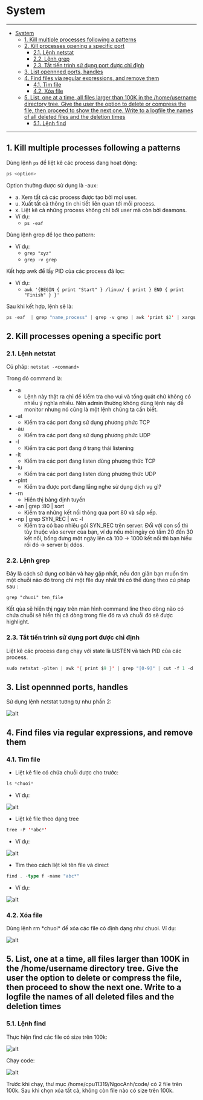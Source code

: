 # System

----

<!-- TOC -->

- [System](#system)
  - [1. Kill multiple processes following a patterns](#1-kill-multiple-processes-following-a-patterns)
  - [2. Kill processes opening a specific port](#2-kill-processes-opening-a-specific-port)
    - [2.1. Lệnh netstat](#21-l%E1%BB%87nh-netstat)
    - [2.2. Lệnh grep](#22-l%E1%BB%87nh-grep)
    - [2.3. Tắt tiến trình sử dụng port được chỉ định](#23-t%E1%BA%AFt-ti%E1%BA%BFn-tr%C3%ACnh-s%E1%BB%AD-d%E1%BB%A5ng-port-%C4%91%C6%B0%E1%BB%A3c-ch%E1%BB%89-%C4%91%E1%BB%8Bnh)
  - [3. List opennned ports, handles](#3-list-opennned-ports-handles)
  - [4. Find files via regular expressions, and remove them](#4-find-files-via-regular-expressions-and-remove-them)
    - [4.1. Tìm file](#41-t%C3%ACm-file)
    - [4.2. Xóa file](#42-x%C3%B3a-file)
  - [5. List, one at a time, all files larger than 100K in the /home/username directory tree. Give the user the option to delete or compress the file, then proceed to show the next one. Write to a logfile the names of all deleted files and the deletion times](#5-list-one-at-a-time-all-files-larger-than-100k-in-the-homeusername-directory-tree-give-the-user-the-option-to-delete-or-compress-the-file-then-proceed-to-show-the-next-one-write-to-a-logfile-the-names-of-all-deleted-files-and-the-deletion-times)
    - [5.1. Lệnh find](#51-l%E1%BB%87nh-find)

<!-- /TOC -->

----

## 1. Kill multiple processes following a patterns

Dùng lệnh `ps` để liệt kê các process đang hoạt động:

```c
ps <option>
```

Option thường được sử dụng là -aux:

* a. Xem tất cả các process được tạo bởi mọi user.
* u. Xuất tất cả thông tin chi tiết liên quan tới mỗi process.
* x. Liệt kê cả những process không chỉ bởi user mà còn bởi deamons.
* Ví dụ:
  * `ps -eaf`

Dùng lệnh grep để lọc theo pattern:

* Ví dụ:
  * `grep "xyz"`
  * `grep -v grep`

Kết hợp awk để lấy PID của các process đã lọc:

* Ví dụ:
  * `awk '{BEGIN { print "Start" } /linux/ { print } END { print "Finish" } }'`

Sau khi kết hợp, lệnh sẽ là:

```scala
ps -eaf  | grep "name_process" | grep -v grep | awk 'print $2' | xargs kill
```

## 2. Kill processes opening a specific port

### 2.1. Lệnh netstat

Cú pháp: `netstat -<command>`

Trong đó command là:

* -a
  * Lệnh này thật ra chỉ để kiểm tra cho vui và tổng quát chứ không có nhiều ý nghĩa nhiều. Nên admin thường không dùng lệnh này để monitor nhưng nó cũng là một lệnh chúng ta cần biết.
* -at
  * Kiểm tra các port đang sử dụng phương phức TCP
* -au
  * Kiểm tra các port đang sử dụng phương phức UDP
* -l
  * Kiểm tra các port đang ở trạng thái listening
* -lt
  * Kiểm tra các port đang listen dùng phương thức TCP
* -lu
  * Kiểm tra các port đang listen dùng phương thức UDP
* -plnt
  * Kiểm tra được port đang lắng nghe sử dụng dịch vụ gì?
* -rn
  * Hiển thị bảng định tuyến
* -an | grep :80 | sort
  * Kiểm tra những kết nối thông qua port 80 và sắp xếp.
* -np | grep SYN_REC | wc -l
  * Kiểm tra có bao nhiêu gói SYN_REC trên server. Đối với con số thì tùy thuộc vào server của bạn, ví dụ nếu mỏi ngày có tầm 20 đến 30 kết nối, bổng dưng một ngày lên cả 100 -> 1000 kết nối thì bạn hiểu rồi đó -> server bị ddos.

### 2.2. Lệnh grep

Đây là cách sử dụng cơ bản và hay gặp nhất, nếu đơn giản bạn muốn tìm một chuỗi nào đó trong chỉ một file duy nhất thì có thể dùng theo cú pháp sau :

`grep "chuoi" ten_file`

Kết qủa sẽ hiển thị ngay trên màn hình command line theo dòng nào có chứa chuỗi sẽ hiển thị cả dòng trong file đó ra và chuỗi đó sẽ được highlight.

### 2.3. Tắt tiến trình sử dụng port được chỉ định

Liệt kê các process đang chạy với state là LISTEN và tách PID của các process.

```scala
sudo netstat -plten | awk '{ print $9 }' | grep "[0-9]" | cut -f 1 -d | xargs kill
```

## 3. List opennned ports, handles

Sử dụng lệnh netstat tương tự như phần 2:

![alt](pic/example.png)

## 4. Find files via regular expressions, and remove them

### 4.1. Tìm file

* Liệt kê file có chứa chuỗi được cho trước:

```scala
ls *chuoi*
```

* Ví dụ:

![alt](pic/ex2.png)

* Liệt kê file theo dạng tree

```scala
tree -P '*abc*'
```

* Ví dụ:

![alt](pic/ex3.png)

* Tìm theo cách liệt kê tên file và direct

```scala
find . -type f -name "abc*"
```

* Ví dụ:

![alt](pic/ex4.png)

### 4.2. Xóa file

Dùng lệnh rm \*chuoi* để xóa các file có định dạng như chuoi. Ví dụ:

![alt](pic/ex5.png)

## 5. List, one at a time, all files larger than 100K in the /home/username directory tree. Give the user the option to delete or compress the file, then proceed to show the next one. Write to a logfile the names of all deleted files and the deletion times

### 5.1. Lệnh find

Thực hiện find các file có size trên 100k:

![alt](pic/find.png)

Chạy code:

![alt](pic/list1.png)

Trước khi chạy, thư mục /home/cpu11319/NgocAnh/code/ có 2 file trên 100k. Sau khi chọn xóa tất cả, không còn file nào có size trên 100k.
